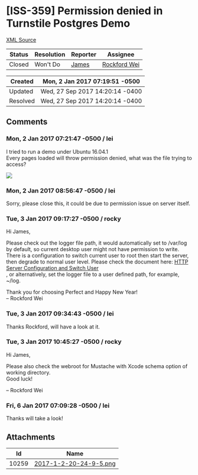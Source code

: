 # [ISS-359] Permission denied in Turnstile Postgres Demo

[XML Source](../xml/ISS-359.xml)
<p></p>





Status|Resolution|Reporter|Assignee
------|----------|--------|--------
Closed|Won't Do|[James](Lei)|[Rockford Wei]($rocky)





Created|Mon, 2 Jan 2017 07:19:51 -0500
-------|--------------
Updated|Wed, 27 Sep 2017 14:20:14 -0400
Resolved|Wed, 27 Sep 2017 14:20:14 -0400


## Comments




### Mon, 2 Jan 2017 07:21:47 -0500 / lei 

<p><p>I tried to run a demo under Ubuntu 16.04.1<br/>
Every pages loaded will throw permission denied, what was the file trying to access?</p>

<p><span class="image-wrap" style=""><a id="10259_thumb" href="http://jira.perfect.org:8080/secure/attachment/10259/10259_2017-1-2-20-24-9-5.png" title="2017-1-2-20-24-9-5.png" file-preview-type="image" file-preview-id="10259" file-preview-title="2017-1-2-20-24-9-5.png"><img src="http://jira.perfect.org:8080/secure/thumbnail/10259/_thumb_10259.png" style="border: 0px solid black" /></a></span></p></p>


### Mon, 2 Jan 2017 08:56:47 -0500 / lei 

<p><p>Sorry, please close this, it could be due to permission issue on server itself.</p></p>


### Tue, 3 Jan 2017 09:17:27 -0500 / rocky 

<p><p>Hi James,</p>

<p>Please check out the logger file path, it would automatically set to /var/log by default, so current desktop user might not have permission to write. There is a configuration to switch current user to root then start the server, then degrade to normal user level. Please check the document here: <a href="https://github.com/PerfectlySoft/PerfectDocs/blob/master/guide/HTTPServer.md" class="external-link" rel="nofollow">HTTP Server Configuration and Switch User </a><br/>
, or alternatively, set the logger file to a user defined path, for example, ~/log.</p>

<p>Thank you for choosing Perfect and Happy New Year!<br/>
– Rockford Wei</p></p>


### Tue, 3 Jan 2017 09:34:43 -0500 / lei 

<p><p>Thanks Rockford, will have a look at it.</p></p>


### Tue, 3 Jan 2017 10:45:27 -0500 / rocky 

<p><p>Hi James,</p>

<p>Please also check the webroot for Mustache with Xcode schema option of working directory.<br/>
Good luck!</p>

<p>– Rockford Wei</p></p>


### Fri, 6 Jan 2017 07:09:28 -0500 / lei 

<p><p>Thanks will take a look!</p></p>

## Attachments





Id|Name
------|------------
10259|[2017-1-2-20-24-9-5.png](../attachment/10259/2017-1-2-20-24-9-5.png)

